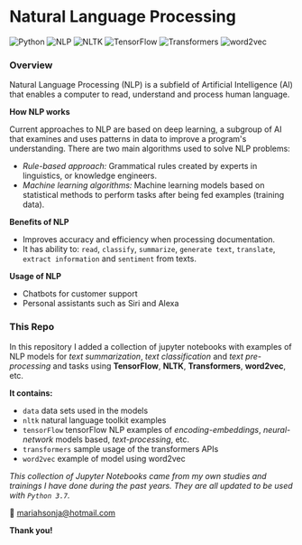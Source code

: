 # Natural Language Processing 
![Python](https://img.shields.io/badge/Python-3.7-brightgreen.svg)
![NLP](https://img.shields.io/badge/AI-NLP-orange)
![NLTK](https://img.shields.io/badge/NLP-NLTK-green)
![TensorFlow](https://img.shields.io/badge/NLP-TensorFlow-blue)
![Transformers](https://img.shields.io/badge/NLP-Transformers-yellow)
![word2vec](https://img.shields.io/badge/NLP-word2vec-pink)

### Overview

Natural Language Processing (NLP) is a subfield of Artificial Intelligence (AI) that enables a computer to read, understand and process human language.

**How NLP works**

Current approaches to NLP are based on deep learning, a subgroup of AI that examines and uses patterns in data to improve a program's understanding. There are two main algorithms used to solve NLP problems:

- *Rule-based approach:* Grammatical rules created by experts in linguistics, or knowledge engineers.
- *Machine learning algorithms:* Machine learning models based on statistical methods to perform tasks after being fed examples (training data). 

**Benefits of NLP**

- Improves accuracy and efficiency when processing documentation.
- It has ability to: `read`, `classify`, `summarize`, `generate text`, `translate`, `extract information` and `sentiment` from texts.

**Usage of NLP**

- Chatbots for customer support
- Personal assistants such as Siri and Alexa

### This Repo

In this repository I added a collection of jupyter notebooks with 
examples of NLP models for *text summarization*, *text classification* and 
*text pre-processing* and tasks using **TensorFlow**, **NLTK**, **Transformers**,
**word2vec**, etc.

**It contains:**

- `data` data sets used in the models
- `nltk` natural language toolkit examples 
- `tensorFlow` tensorFlow NLP examples of *encoding-embeddings*,  *neural-network* models based, *text-processing*, etc.
- `transformers` sample usage of the transformers APIs
- `word2vec` example of model using word2vec


*This collection of Jupyter Notebooks came from my own studies and trainings I have done during the past years. They are all updated to be used with `Python 3.7`.*

:email: mariahsonja@hotmail.com

**Thank you!**
